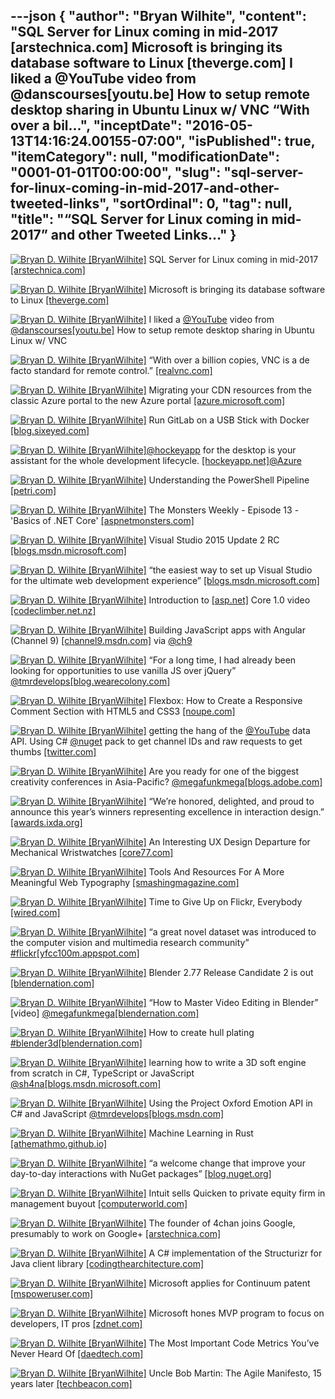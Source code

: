 ---json
{
  "author": "Bryan Wilhite",
  "content": "SQL Server for Linux coming in mid-2017 [arstechnica.com] Microsoft is bringing its database software to Linux [theverge.com] I liked a @YouTube video from @danscourses[youtu.be] How to setup remote desktop sharing in Ubuntu Linux w/ VNC “With over a bil...",
  "inceptDate": "2016-05-13T14:16:24.00155-07:00",
  "isPublished": true,
  "itemCategory": null,
  "modificationDate": "0001-01-01T00:00:00",
  "slug": "sql-server-for-linux-coming-in-mid-2017-and-other-tweeted-links",
  "sortOrdinal": 0,
  "tag": null,
  "title": "“SQL Server for Linux coming in mid-2017” and other Tweeted Links…"
}
---

[<img alt="Bryan D. Wilhite [BryanWilhite]" src="https://songhay.blob.core.windows.net/shared-social-twitter/BryanWilhite.jpeg">](http://t.co/UNdqV0Z1zz "Bryan D. Wilhite [BryanWilhite]") SQL Server for Linux coming in mid-2017 [[arstechnica.com]](http://arstechnica.com/information-technology/2016/03/sql-server-for-linux-coming-in-mid-2017/)

[<img alt="Bryan D. Wilhite [BryanWilhite]" src="https://songhay.blob.core.windows.net/shared-social-twitter/BryanWilhite.jpeg">](http://t.co/UNdqV0Z1zz "Bryan D. Wilhite [BryanWilhite]") Microsoft is bringing its database software to Linux [[theverge.com]](http://www.theverge.com/2016/3/7/11175764/microsoft-sql-server-linux-version-launching)

[<img alt="Bryan D. Wilhite [BryanWilhite]" src="https://songhay.blob.core.windows.net/shared-social-twitter/BryanWilhite.jpeg">](http://t.co/UNdqV0Z1zz "Bryan D. Wilhite [BryanWilhite]") I liked a [@YouTube](http://twitter.com/YouTube) video from [@danscourses](http://twitter.com/danscourses)[[youtu.be]](http://youtu.be/GY75u6TthH4?a) How to setup remote desktop sharing in Ubuntu Linux w/ VNC

[<img alt="Bryan D. Wilhite [BryanWilhite]" src="https://songhay.blob.core.windows.net/shared-social-twitter/BryanWilhite.jpeg">](http://t.co/UNdqV0Z1zz "Bryan D. Wilhite [BryanWilhite]") “With over a billion copies, VNC is a de facto standard for remote control.” [[realvnc.com]](http://www.realvnc.com/download/)

[<img alt="Bryan D. Wilhite [BryanWilhite]" src="https://songhay.blob.core.windows.net/shared-social-twitter/BryanWilhite.jpeg">](http://t.co/UNdqV0Z1zz "Bryan D. Wilhite [BryanWilhite]") Migrating your CDN resources from the classic Azure portal to the new Azure portal [[azure.microsoft.com]](https://azure.microsoft.com/blog/migrating-your-cdn-resources-from-the-classic-azure-portal-to-the-new-azure-portal/)

[<img alt="Bryan D. Wilhite [BryanWilhite]" src="https://songhay.blob.core.windows.net/shared-social-twitter/BryanWilhite.jpeg">](http://t.co/UNdqV0Z1zz "Bryan D. Wilhite [BryanWilhite]") Run GitLab on a USB Stick with Docker [[blog.sixeyed.com]](https://blog.sixeyed.com/run-gitlab-on-a-usb-stick-with-docker/)

[<img alt="Bryan D. Wilhite [BryanWilhite]" src="https://songhay.blob.core.windows.net/shared-social-twitter/BryanWilhite.jpeg">](http://t.co/UNdqV0Z1zz "Bryan D. Wilhite [BryanWilhite]")[@hockeyapp](http://twitter.com/hockeyapp) for the desktop is your assistant for the whole development lifecycle. [[hockeyapp.net]](http://hockeyapp.net/apps/)[@Azure](http://twitter.com/Azure)

[<img alt="Bryan D. Wilhite [BryanWilhite]" src="https://songhay.blob.core.windows.net/shared-social-twitter/BryanWilhite.jpeg">](http://t.co/UNdqV0Z1zz "Bryan D. Wilhite [BryanWilhite]") Understanding the PowerShell Pipeline [[petri.com]](https://www.petri.com/understanding-the-powershell-pipeline)

[<img alt="Bryan D. Wilhite [BryanWilhite]" src="https://songhay.blob.core.windows.net/shared-social-twitter/BryanWilhite.jpeg">](http://t.co/UNdqV0Z1zz "Bryan D. Wilhite [BryanWilhite]") The Monsters Weekly - Episode 13 - 'Basics of .NET Core' [[aspnetmonsters.com]](http://aspnetmonsters.com/2016/03/monsters-weekly/ep13/)

[<img alt="Bryan D. Wilhite [BryanWilhite]" src="https://songhay.blob.core.windows.net/shared-social-twitter/BryanWilhite.jpeg">](http://t.co/UNdqV0Z1zz "Bryan D. Wilhite [BryanWilhite]") Visual Studio 2015 Update 2 RC [[blogs.msdn.microsoft.com]](https://blogs.msdn.microsoft.com/visualstudio/2016/03/03/visual-studio-2015-update-2-rc/)

[<img alt="Bryan D. Wilhite [BryanWilhite]" src="https://songhay.blob.core.windows.net/shared-social-twitter/BryanWilhite.jpeg">](http://t.co/UNdqV0Z1zz "Bryan D. Wilhite [BryanWilhite]") “the easiest way to set up Visual Studio for the ultimate web development experience” [[blogs.msdn.microsoft.com]](https://blogs.msdn.microsoft.com/webdev/2016/03/09/web-extension-pack-for-visual-studio-2015/)

[<img alt="Bryan D. Wilhite [BryanWilhite]" src="https://songhay.blob.core.windows.net/shared-social-twitter/BryanWilhite.jpeg">](http://t.co/UNdqV0Z1zz "Bryan D. Wilhite [BryanWilhite]") Introduction to [[asp.net]](http://ASP.NET) Core 1.0 video [[codeclimber.net.nz]](http://codeclimber.net.nz/archive/2016/03/04/Introduction-to-ASP-NET-Core-1-0-video.aspx)

[<img alt="Bryan D. Wilhite [BryanWilhite]" src="https://songhay.blob.core.windows.net/shared-social-twitter/BryanWilhite.jpeg">](http://t.co/UNdqV0Z1zz "Bryan D. Wilhite [BryanWilhite]") Building JavaScript apps with Angular (Channel 9) [[channel9.msdn.com]](https://channel9.msdn.com/Series/Visual-Studio-2015-Enterprise-Videos/Building-JavaScript-apps-with-Angular) via [@ch9](http://twitter.com/ch9)

[<img alt="Bryan D. Wilhite [BryanWilhite]" src="https://songhay.blob.core.windows.net/shared-social-twitter/BryanWilhite.jpeg">](http://t.co/UNdqV0Z1zz "Bryan D. Wilhite [BryanWilhite]") “For a long time, I had already been looking for opportunities to use vanilla JS over jQuery” [@tmrdevelops](http://twitter.com/tmrdevelops)[[blog.wearecolony.com]](http://blog.wearecolony.com/a-year-without-jquery/)

[<img alt="Bryan D. Wilhite [BryanWilhite]" src="https://songhay.blob.core.windows.net/shared-social-twitter/BryanWilhite.jpeg">](http://t.co/UNdqV0Z1zz "Bryan D. Wilhite [BryanWilhite]") Flexbox: How to Create a Responsive Comment Section with HTML5 and CSS3 [[noupe.com]](http://www.noupe.com/design/flexbox-how-to-create-a-responsive-comment-section-with-html5-and-css3-96392.html)

[<img alt="Bryan D. Wilhite [BryanWilhite]" src="https://songhay.blob.core.windows.net/shared-social-twitter/BryanWilhite.jpeg">](http://t.co/UNdqV0Z1zz "Bryan D. Wilhite [BryanWilhite]") getting the hang of the [@YouTube](http://twitter.com/YouTube) data API. Using C# [@nuget](http://twitter.com/nuget) pack to get channel IDs and raw requests to get thumbs [[twitter.com]](http://twitter.com/BryanWilhite/status/708078049938386944/photo/1)

[<img alt="Bryan D. Wilhite [BryanWilhite]" src="https://songhay.blob.core.windows.net/shared-social-twitter/BryanWilhite.jpeg">](http://t.co/UNdqV0Z1zz "Bryan D. Wilhite [BryanWilhite]") Are you ready for one of the biggest creativity conferences in Asia-Pacific? [@megafunkmega](http://twitter.com/megafunkmega)[[blogs.adobe.com]](https://blogs.adobe.com/creativedialogue/make-it/)

[<img alt="Bryan D. Wilhite [BryanWilhite]" src="https://songhay.blob.core.windows.net/shared-social-twitter/BryanWilhite.jpeg">](http://t.co/UNdqV0Z1zz "Bryan D. Wilhite [BryanWilhite]") “We’re honored, delighted, and proud to announce this year’s winners representing excellence in interaction design.” [[awards.ixda.org]](http://awards.ixda.org/blog/2016/winners/)

[<img alt="Bryan D. Wilhite [BryanWilhite]" src="https://songhay.blob.core.windows.net/shared-social-twitter/BryanWilhite.jpeg">](http://t.co/UNdqV0Z1zz "Bryan D. Wilhite [BryanWilhite]") An Interesting UX Design Departure for Mechanical Wristwatches [[core77.com]](http://www.core77.com/posts/49081/An-Interesting-UX-Design-Departure-for-Mechanical-Wristwatches)

[<img alt="Bryan D. Wilhite [BryanWilhite]" src="https://songhay.blob.core.windows.net/shared-social-twitter/BryanWilhite.jpeg">](http://t.co/UNdqV0Z1zz "Bryan D. Wilhite [BryanWilhite]") Tools And Resources For A More Meaningful Web Typography [[smashingmagazine.com]](https://www.smashingmagazine.com/2016/03/meaningful-web-typography/)

[<img alt="Bryan D. Wilhite [BryanWilhite]" src="https://songhay.blob.core.windows.net/shared-social-twitter/BryanWilhite.jpeg">](http://t.co/UNdqV0Z1zz "Bryan D. Wilhite [BryanWilhite]") Time to Give Up on Flickr, Everybody [[wired.com]](http://www.wired.com/2016/03/time-give-flickr-everybody/)

[<img alt="Bryan D. Wilhite [BryanWilhite]" src="https://songhay.blob.core.windows.net/shared-social-twitter/BryanWilhite.jpeg">](http://t.co/UNdqV0Z1zz "Bryan D. Wilhite [BryanWilhite]") “a great novel dataset was introduced to the computer vision and multimedia research community” [#flickr](http://twitter.com/search?q=%23flickr)[[yfcc100m.appspot.com]](http://yfcc100m.appspot.com/)

[<img alt="Bryan D. Wilhite [BryanWilhite]" src="https://songhay.blob.core.windows.net/shared-social-twitter/BryanWilhite.jpeg">](http://t.co/UNdqV0Z1zz "Bryan D. Wilhite [BryanWilhite]") Blender 2.77 Release Candidate 2 is out [[blendernation.com]](http://www.blendernation.com/2016/03/05/blender-2-77-release-candidate-2/)

[<img alt="Bryan D. Wilhite [BryanWilhite]" src="https://songhay.blob.core.windows.net/shared-social-twitter/BryanWilhite.jpeg">](http://t.co/UNdqV0Z1zz "Bryan D. Wilhite [BryanWilhite]") “How to Master Video Editing in Blender” [video] [@megafunkmega](http://twitter.com/megafunkmega)[[blendernation.com]](http://www.blendernation.com/2016/03/07/master-video-editing-blender/)

[<img alt="Bryan D. Wilhite [BryanWilhite]" src="https://songhay.blob.core.windows.net/shared-social-twitter/BryanWilhite.jpeg">](http://t.co/UNdqV0Z1zz "Bryan D. Wilhite [BryanWilhite]") How to create hull plating [#blender3d](http://twitter.com/search?q=%23blender3d)[[blendernation.com]](http://www.blendernation.com/2016/03/07/new-tutorial-create-hull-plating/)

[<img alt="Bryan D. Wilhite [BryanWilhite]" src="https://songhay.blob.core.windows.net/shared-social-twitter/BryanWilhite.jpeg">](http://t.co/UNdqV0Z1zz "Bryan D. Wilhite [BryanWilhite]") learning how to write a 3D soft engine from scratch in C#, TypeScript or JavaScript [@sh4na](http://twitter.com/sh4na)[[blogs.msdn.microsoft.com]](https://blogs.msdn.microsoft.com/davrous/2013/06/13/tutorial-series-learning-how-to-write-a-3d-soft-engine-from-scratch-in-c-typescript-or-javascript/)

[<img alt="Bryan D. Wilhite [BryanWilhite]" src="https://songhay.blob.core.windows.net/shared-social-twitter/BryanWilhite.jpeg">](http://t.co/UNdqV0Z1zz "Bryan D. Wilhite [BryanWilhite]") Using the Project Oxford Emotion API in C# and JavaScript [@tmrdevelops](http://twitter.com/tmrdevelops)[[blogs.msdn.com]](http://blogs.msdn.com/b/martinkearn/archive/2016/03/07/using-the-project-oxford-emotion-api-in-c-and-javascript.aspx)

[<img alt="Bryan D. Wilhite [BryanWilhite]" src="https://songhay.blob.core.windows.net/shared-social-twitter/BryanWilhite.jpeg">](http://t.co/UNdqV0Z1zz "Bryan D. Wilhite [BryanWilhite]") Machine Learning in Rust [[athemathmo.github.io]](http://athemathmo.github.io/2016/03/07/rusty-machine.html)

[<img alt="Bryan D. Wilhite [BryanWilhite]" src="https://songhay.blob.core.windows.net/shared-social-twitter/BryanWilhite.jpeg">](http://t.co/UNdqV0Z1zz "Bryan D. Wilhite [BryanWilhite]") “a welcome change that improve your day-to-day interactions with NuGet packages” [[blog.nuget.org]](http://blog.nuget.org/20160308/Announcing-NuGet-3.4-RC.html)

[<img alt="Bryan D. Wilhite [BryanWilhite]" src="https://songhay.blob.core.windows.net/shared-social-twitter/BryanWilhite.jpeg">](http://t.co/UNdqV0Z1zz "Bryan D. Wilhite [BryanWilhite]") Intuit sells Quicken to private equity firm in management buyout [[computerworld.com]](http://www.computerworld.com/article/3041032/desktop-apps/intuit-sells-quicken-to-private-equity-firm-in-management-buyout.html)

[<img alt="Bryan D. Wilhite [BryanWilhite]" src="https://songhay.blob.core.windows.net/shared-social-twitter/BryanWilhite.jpeg">](http://t.co/UNdqV0Z1zz "Bryan D. Wilhite [BryanWilhite]") The founder of 4chan joins Google, presumably to work on Google+ [[arstechnica.com]](http://arstechnica.com/gadgets/2016/03/the-founder-of-4chan-joins-google-presumably-to-work-on-google/)

[<img alt="Bryan D. Wilhite [BryanWilhite]" src="https://songhay.blob.core.windows.net/shared-social-twitter/BryanWilhite.jpeg">](http://t.co/UNdqV0Z1zz "Bryan D. Wilhite [BryanWilhite]") A C# implementation of the Structurizr for Java client library [[codingthearchitecture.com]](http://www.codingthearchitecture.com/2016/03/09/structurizr_for_net.html)

[<img alt="Bryan D. Wilhite [BryanWilhite]" src="https://songhay.blob.core.windows.net/shared-social-twitter/BryanWilhite.jpeg">](http://t.co/UNdqV0Z1zz "Bryan D. Wilhite [BryanWilhite]") Microsoft applies for Continuum patent [[mspoweruser.com]](http://mspoweruser.com/microsoft-applies-continuum-patent/)

[<img alt="Bryan D. Wilhite [BryanWilhite]" src="https://songhay.blob.core.windows.net/shared-social-twitter/BryanWilhite.jpeg">](http://t.co/UNdqV0Z1zz "Bryan D. Wilhite [BryanWilhite]") Microsoft hones MVP program to focus on developers, IT pros [[zdnet.com]](http://www.zdnet.com/article/microsoft-hones-mvp-program-to-focus-on-developers-it-pros/#ftag=RSSbaffb68)

[<img alt="Bryan D. Wilhite [BryanWilhite]" src="https://songhay.blob.core.windows.net/shared-social-twitter/BryanWilhite.jpeg">](http://t.co/UNdqV0Z1zz "Bryan D. Wilhite [BryanWilhite]") The Most Important Code Metrics You’ve Never Heard Of [[daedtech.com]](http://www.daedtech.com/important-code-metrics-youve-never-heard/)

[<img alt="Bryan D. Wilhite [BryanWilhite]" src="https://songhay.blob.core.windows.net/shared-social-twitter/BryanWilhite.jpeg">](http://t.co/UNdqV0Z1zz "Bryan D. Wilhite [BryanWilhite]") Uncle Bob Martin: The Agile Manifesto, 15 years later [[techbeacon.com]](http://techbeacon.com/uncle-bob-martin-agile-manifesto-15-years-later)
